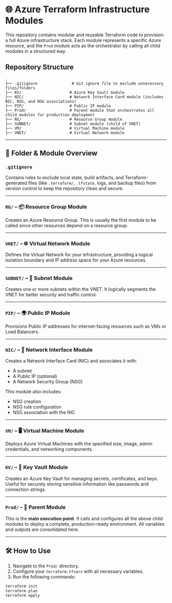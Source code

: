 # 🌐 Azure Terraform Infrastructure Modules

This repository contains modular and reusable Terraform code to provision a full Azure infrastructure stack. Each module represents a specific Azure resource, and the `Prod` module acts as the orchestrator by calling all child modules in a structured way.

## Repository Structure

```plaintext
.
├── .gitignore               # Git ignore file to exclude unnecessary files/folders
├── KV/                     # Azure Key Vault module
├── NIC/                    # Network Interface Card module (includes NIC, NSG, and NSG associations)
├── PIP/                    # Public IP module
├── Prod/                   # Parent module that orchestrates all child modules for production deployment
├── RG/                     # Resource Group module
├── SUBNET/                 # Subnet module (child of VNET)
├── VM/                     # Virtual Machine module
├── VNET/                   # Virtual Network module
```
---

## 📁 Folder & Module Overview

### `.gitignore`
Contains rules to exclude local state, build artifacts, and Terraform-generated files (like `.terraform/`, `.tfstate`, logs, and backup files) from version control to keep the repository clean and secure.

---

### `RG/` – 📦 Resource Group Module
Creates an Azure Resource Group. This is usually the first module to be called since other resources depend on a resource group.

---

### `VNET/` – 🌐 Virtual Network Module
Defines the Virtual Network for your infrastructure, providing a logical isolation boundary and IP address space for your Azure resources.

---

### `SUBNET/` – 🔌 Subnet Module
Creates one or more subnets within the VNET. It logically segments the VNET for better security and traffic control.

---

### `PIP/` – 🌍 Public IP Module
Provisions Public IP addresses for internet-facing resources such as VMs or Load Balancers.

---

### `NIC/` – 🔗 Network Interface Module
Creates a Network Interface Card (NIC) and associates it with:
- A subnet
- A Public IP (optional)
- A Network Security Group (NSG)

This module also includes:
- NSG creation
- NSG rule configuration
- NSG association with the NIC

---

### `VM/` – 🖥️ Virtual Machine Module
Deploys Azure Virtual Machines with the specified size, image, admin credentials, and networking components.

---

### `KV/` – 🔐 Key Vault Module
Creates an Azure Key Vault for managing secrets, certificates, and keys. Useful for securely storing sensitive information like passwords and connection strings.

---

### `Prod/` – 🚀 Parent Module
This is the **main execution point**. It calls and configures all the above child modules to deploy a complete, production-ready environment. All variables and outputs are consolidated here.

---

## 🛠️ How to Use

1. Navigate to the `Prod/` directory.
2. Configure your `terraform.tfvars` with all necessary variables.
3. Run the following commands:

```bash
terraform init
terraform plan
terraform apply
